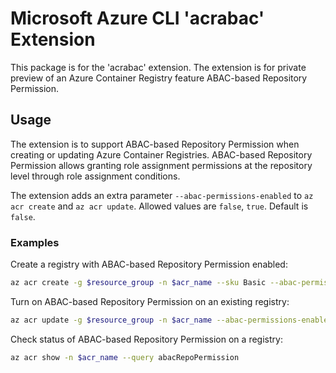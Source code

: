 Microsoft Azure CLI 'acrabac' Extension
=======================================

This package is for the 'acrabac' extension. The extension is for private preview of an Azure Container Registry feature ABAC-based Repository Permission.


Usage
-----

The extension is to support ABAC-based Repository Permission when creating or updating Azure Container Registries.
ABAC-based Repository Permission allows granting role assignment permissions at the repository level through role assignment conditions.

The extension adds an extra parameter `--abac-permissions-enabled` to `az acr create` and `az acr update`.
Allowed values are `false`, `true`. Default is `false`.

### Examples

Create a registry with ABAC-based Repository Permission enabled:

```bash
az acr create -g $resource_group -n $acr_name --sku Basic --abac-permissions-enabled true --location $location
```

Turn on ABAC-based Repository Permission on an existing registry:

```bash
az acr update -g $resource_group -n $acr_name --abac-permissions-enabled true
```

Check status of ABAC-based Repository Permission on a registry:

```bash
az acr show -n $acr_name --query abacRepoPermission
```
